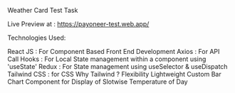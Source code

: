 Weather Card Test Task 

Live Preview at : https://payoneer-test.web.app/

Technologies Used:

React JS  : For Component Based Front End Development 
Axios : For API Call
Hooks : For Local State management within a component using 'useState'
Redux : For State management using useSelector & useDispatch
Tailwind CSS :  for CSS
	Why Tailwind ? 
		Flexibility
		Lightweight
Custom Bar Chart Component for Display of Slotwise Temperature of Day 

